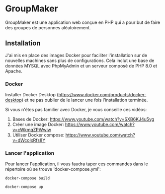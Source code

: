 # GroupMaker

GroupMaker est une application web conçue en PHP qui a pour but de faire des groupes de personnes aléatoirement.

## Installation

J'ai mis en place des images Docker pour faciliter l'installation sur de nouvelles machines sans plus de configurations.
Cela inclut une base de données MYSQL avec PhpMyAdmin et un serveur composé de PHP 8.0 et Apache.

### Docker

Installer Docker Desktop (https://www.docker.com/products/docker-desktop) et ne pas oublier de le lancer une fois l'installation terminée.

Si vous n'êtes pas familier avec Docker, je vous conseille ces vidéos:

1. Bases de Docker: https://www.youtube.com/watch?v=SXB6KJ4u5vg
2. Créer une image Docker: https://www.youtube.com/watch?v=cWkmqZPWwiw
3. Utiliser Docker compose: https://www.youtube.com/watch?v=dWcoIxRfs8Y

### Lancer l'application

Pour lancer l'application, il vous faudra taper ces commandes dans le répertoire où se trouve 'docker-compose.yml':
```
docker-compose build
```
```
docker-compose up
```